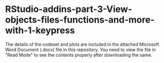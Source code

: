 # RStudio-addins-part-3-View-objects-files-functions-and-more-with-1-keypress

The details of the codeset and plots are included in the attached Microsoft Word Document (.docx) file in this repository. 
You need to view the file in "Read Mode" to see the contents properly after downloading the same.
